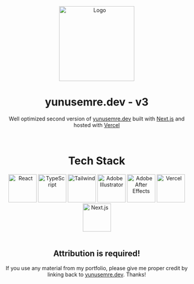 <div align="center">
  <a href="https://www.yunusemre.dev" target="_blank"><img alt="Logo" src="https://github.com/yunusemre-dev/yunusemre.dev/assets/42357900/f9675d96-5364-4f00-b2eb-89a2a42b2bd8" width="200" /></a>
</div>
<h1 align="center">
  yunusemre.dev - v3
</h1>
<p align="center">
  Well optimized second version of <a href="https://www.yunusemre.dev" target="_blank">yunusemre.dev</a> built with <a href="https://nextjs.org/" target="_blank">Next.js</a> and hosted with <a href="https://vercel.com/" target="_blank">Vercel</a>
</p>
<br/>
<h1 align="center">
  Tech Stack
</h1>
<div align="center">
  <img alt="React" src="https://user-images.githubusercontent.com/42357900/218828330-592fc93d-d58f-4c78-95dd-4c48967a1619.png" height="75" />
  <img alt="TypeScript" src="https://user-images.githubusercontent.com/42357900/218827976-5f27e84e-577e-4578-b04a-8de12246274e.png" height="75" />
  <img alt="Tailwind" src="https://user-images.githubusercontent.com/42357900/218828205-2228cc0e-8cdc-4f6a-9dd8-a5793dd8ffe9.svg" width="75" />
  <img alt="Adobe Illustrator" src="https://user-images.githubusercontent.com/42357900/223562794-fdc135cc-08cd-49d5-8e0e-823ece1573cf.png" height="75" />
  <img alt="Adobe After Effects" src="https://user-images.githubusercontent.com/42357900/223562864-44fc1ce7-b969-4b47-b4ec-39a024f09f9c.png" height="75" />
  <img alt="Vercel" src="https://user-images.githubusercontent.com/42357900/219872747-281e8987-9cbd-4cd9-b068-f0e8e23ad2bf.png" height="75" />
  <img alt="Next.js" src="https://user-images.githubusercontent.com/42357900/218829328-e4d13281-93bf-488d-a36e-29a8c44580e1.svg" height="75" />
</div>
<br/>
<div>
  <h2 align="center">
    Attribution is required!
  </h2>
  <p align="center">
    If you use any material from my portfolio, please give me proper credit by linking back to <a href="https://www.yunusemre.dev" target="_blank">yunusemre.dev</a>. Thanks!
  </p>
</div>
